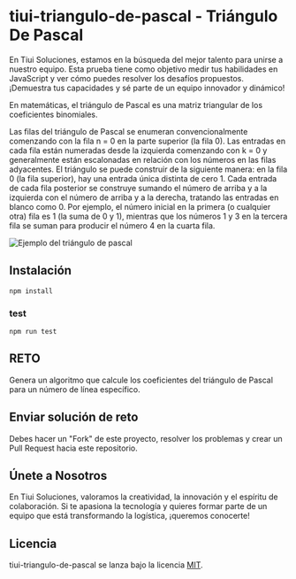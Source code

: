 # tiui-triangulo-de-pascal - Triángulo De Pascal

En Tiui Soluciones, estamos en la búsqueda del mejor talento para unirse a nuestro equipo. Esta prueba tiene como objetivo medir tus habilidades en JavaScript y ver cómo puedes resolver los desafíos propuestos. ¡Demuestra tus capacidades y sé parte de un equipo innovador y dinámico!

En matemáticas, el triángulo de Pascal es una matriz triangular de los coeficientes binomiales.

Las filas del triángulo de Pascal se enumeran convencionalmente comenzando con la fila n = 0 en la parte superior (la fila 0). Las entradas en cada fila están numeradas desde la izquierda comenzando con k = 0 y generalmente están escalonadas en relación con los números en las filas adyacentes. El triángulo se puede construir de la siguiente manera: en la fila 0 (la fila superior), hay una entrada única distinta de cero 1. Cada entrada de cada fila posterior se construye sumando el número de arriba y a la izquierda con el número de arriba y a la derecha, tratando las entradas en blanco como 0. Por ejemplo, el número inicial en la primera (o cualquier otra) fila es 1 (la suma de 0 y 1), mientras que los números 1 y 3 en la tercera fila se suman para producir el número 4 en la cuarta fila.

![Ejemplo del triángulo de pascal](https://upload.wikimedia.org/wikipedia/commons/d/d5/Tri%C3%A1ngulo_de_Pascal.svg)

## Instalación

```
npm install
```

### test
```
npm run test
```


## RETO
Genera un algoritmo que calcule los coeficientes del triángulo de Pascal para un número de línea específico.

## Enviar solución de reto
Debes hacer un "Fork" de este proyecto, resolver los problemas y crear un Pull Request hacia este repositorio.

## Únete a Nosotros
En Tiui Soluciones, valoramos la creatividad, la innovación y el espíritu de colaboración. Si te apasiona la tecnología y quieres formar parte de un equipo que está transformando la logística, ¡queremos conocerte!

## Licencia
tiui-triangulo-de-pascal se lanza bajo la licencia [MIT](https://opensource.org/licenses/MIT).

